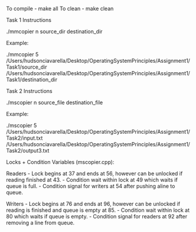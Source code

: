 To compile - make all
To clean - make clean

Task 1 Instructions

./mmcopier n source_dir destination_dir

Example:

./mmcopier 5 /Users/hudsonciavarella/Desktop/OperatingSystemPrinciples/Assignment1/Task1/source_dir /Users/hudsonciavarella/Desktop/OperatingSystemPrinciples/Assignment1/Task1/destination_dir

Task 2 Instructions

./mscopier n source_file destination_file

Example: 

./mscopier 5 /Users/hudsonciavarella/Desktop/OperatingSystemPrinciples/Assignment1/Task2/input.txt /Users/hudsonciavarella/Desktop/OperatingSystemPrinciples/Assignment1/Task2/output3.txt

Locks + Condition Variables (mscopier.cpp):

Readers - Lock begins at 37 and ends at 56, however can be unlocked if reading finished at 43.
        - Condition wait within lock at 49 which waits if queue is full.
        - Condition signal for writers at 54 after pushing aline to queue.

Writers - Lock begins at 76 and ends at 96, however can be unlocked if reading is finished and queue is empty at 85.
        - Condition wait within lock at 80 which waits if queue is empty.
        - Condition signal for readers at 92 after removing a line from queue.

